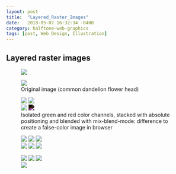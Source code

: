 ```yaml
---
layout: post
title:  "Layered_Raster_Images"
date:   2018-05-07 16:32:34 -0400
category: halftone-web-graphics
tags: [post, Web Design, Illustration]
---
```

<div class="post-info">
  <div class="headline">
    <h2>Layered raster images</h2>
  </div>
  <div class="post-intro">

  </div>
</div>
<figure class="img-grid fourths">
  <div class="empty"></div>
  <img class="one-half" src="/assets/media/hwg/full3.svg">
</figure>
<figure>
  <img src="/assets/media/hwg/original.png">
  <figcaption>
    Original image (common dandelion flower head)
  </figcaption>
</figure>
<figure class="img-grid eigths">
  <div class="empty one-fourth"></div>
  <img class="one-fourth" src="/assets/media/hwg/false-green.png">
  <img class="one-fourth" src="/assets/media/hwg/false-red.png">
  <div class="empty one-fourth"></div>
  <div class="empty one-fourth"></div>
  <div class="img-stack one-half">
    <img src="/assets/media/hwg/false-green.png" style="animation: layer-split-2 5s ease-in infinite;">
    <img src="/assets/media/hwg/false-red.png" style="animation: layer-split-1 5s ease-in infinite; mix-blend-mode: difference;">
  </div>
  <div class="empty"></div>
  <figcaption>
    Isolated green and red color channels, stacked with absolute positioning and blended with mix-blend-mode: difference to create a false-color image in browser
  </figcaption>
</figure>
<figure class="img-grid eigths">
  <div class="empty"></div>
  <img class="one-fourth" src="/assets/media/hwg/base75.svg">
  <img class="one-fourth" src="/assets/media/hwg/shadows75-45d.png">
  <img class="one-fourth" src="/assets/media/hwg/highlights75-15d.png">
  <div class="empty"></div>
  <div class="empty one-fourth"></div>
  <div class="img-stack one-half">
    <img src="/assets/media/hwg/base75.svg">
    <img src="/assets/media/hwg/shadows75-45d.png" style="animation: wobble-1 8s ease infinite;">
    <img src="/assets/media/hwg/highlights75-15d.png" style="animation: wobble-2 8s ease infinite;">
  </div>
  <figcaption>

  </figcaption>
</figure>
<figure class="img-grid eigths">
  <div class="empty"></div>
  <img class="one-fourth" src="/assets/media/hwg/base75.svg">
  <img class="one-fourth" src="/assets/media/hwg/shadows250-15d.png">
  <img class="one-fourth" src="/assets/media/hwg/highlights250-75d.png">
  <div class="empty"></div>
  <div class="empty one-fourth"></div>
  <img class="one-half" src="/assets/media/hwg/full3.svg">
  <figcaption>

  </figcaption>
</figure>
